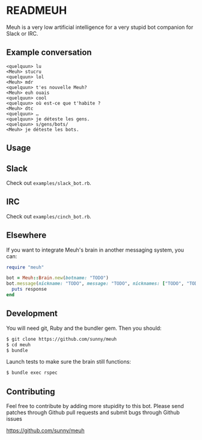 READMEUH
========

Meuh is a very low artificial intelligence for a very stupid bot companion for
Slack or IRC.

Example conversation
--------------------

    <quelquun> lu
    <Meuh> stucru
    <quelquun> lol
    <Meuh> mdr
    <quelquun> t'es nouvelle Meuh?
    <Meuh> euh ouais
    <quelquun> cool
    <quelquun> où est-ce que t'habite ?
    <Meuh> dtc
    <quelquun> …
    <quelquun> je déteste les gens.
    <quelquun> s/gens/bots/
    <Meuh> je déteste les bots.


Usage
-----

## Slack

Check out `examples/slack_bot.rb`.

## IRC

Check out `examples/cinch_bot.rb`.

## Elsewhere

If you want to integrate Meuh's brain in another messaging system, you can:

```rb
require "meuh"

bot = Meuh::Brain.new(botname: "TODO")
bot.message(nickname: "TODO", message: "TODO", nicknames: ["TODO", "TODO"]) do |response|
  puts response
end
```

Development
-----------

You will need git, Ruby and the bundler gem. Then you should:

```sh
$ git clone https://github.com/sunny/meuh
$ cd meuh
$ bundle
```

Launch tests to make sure the brain still functions:

```sh
$ bundle exec rspec
```


Contributing
------------

Feel free to contribute by adding more stupidity to this bot. Please send
patches through Github pull requests and submit bugs through Github issues

https://github.com/sunny/meuh

